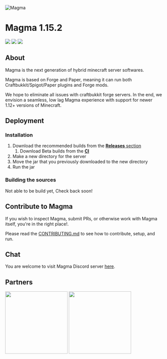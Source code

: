 ![Magma](https://img.hexeption.co.uk/magma.png)

# Magma 1.15.2

![](https://img.shields.io/badge/Minecraft%20Forge-1.15.2%20--%2032.1.0-orange.svg?style=for-the-badge) ![](https://img.shields.io/badge/Status-Unstable-red?style=for-the-badge) [![](https://img.shields.io/jenkins/build/https/ci.hexeption.co.uk/job/Magma-Main/job/1.14?label=CI&style=for-the-badge)](https://ci.hexeption.co.uk)

## About

Magma is the next generation of hybrid minecraft server softwares.

Magma is based on Forge and Paper, meaning it can run both Craftbukkit/Spigot/Paper plugins and Forge mods.

We hope to eliminate all issues with craftbukkit forge servers. In the end, we envision a seamless, low lag Magma experience with support for newer 1.12+ versions of Minecraft.

## Deployment

### Installation

1. Download the recommended builds from the [**Releases** section](https://github.com/magmafoundation/Magma-1.14/releases)
   1. Download Beta builds from the [**CI**](https://ci.hexeption.co.uk/job/Magma-1.14/)
2. Make a new directory for the server
3. Move the jar that you previously downloaded to the new directory
4. Run the jar

### Building the sources
Not able to be build yet, Check back soon!

## Contribute to Magma

If you wish to inspect Magma, submit PRs, or otherwise work with Magma itself, you're in the right place!.

Please read the [CONTRIBUTING.md](https://github.com/magmafoundation/Magma-1.15.x/blob/master/CONTRIBUTING.md) to see how to contribute, setup, and run.

## Chat

You are welcome to visit Magma Discord server [here](https://discord.gg/6rkqngA).

## Partners

<a href="https://aternos.org/en/"><img src="https://company.aternos.org/img/logotype-blue.svg" width="200"></a>
<a href="https://songoda.com/"><img src="https://cdn2.songoda.com/branding/logo.svg" width="200"></a>
